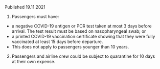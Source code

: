 Published 19.11.2021
1. Passengers must have:
- a negative COVID-19 antigen or PCR test taken at most 3 days before arrival. The test result must be based on nasopharyngeal swab; or
- a printed COVID-19 vaccination certificate showing that they were fully vaccinated at least 15 days before departure.
- This does not apply to passengers younger than 10 years.
2. Passengers and airline crew could be subject to quarantine for 10 days at their own expense.